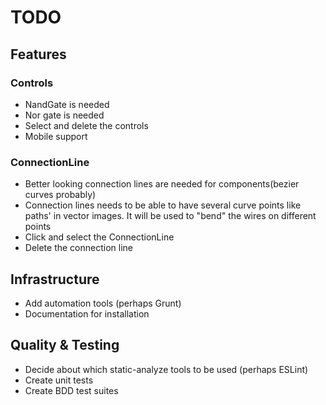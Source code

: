 # TODO

## Features

### Controls
* NandGate is needed
* Nor gate is needed
* Select and delete the controls
* Mobile support

### ConnectionLine
* Better looking connection lines are needed for components(bezier curves probably)
* Connection lines needs to be able to have several curve points like paths' in vector images. It will be used to "bend" the wires on different points
* Click and select the ConnectionLine
* Delete the connection line


## Infrastructure
* Add automation tools (perhaps Grunt)
* Documentation for installation

## Quality & Testing
* Decide about which static-analyze tools to be used (perhaps ESLint)
* Create unit tests
* Create BDD test suites
